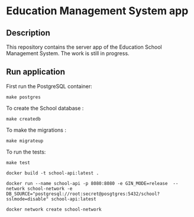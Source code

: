 # Education Management System app

## Description

This repository contains the server app of the Education School Management System. The work is still in progress.

## Run application

First run the PostgreSQL container:
 
 `make postgres`
 
To create the School database :
 
 `make createdb`
 
 To make the migrations :
 
 `make migrateup`
 
 To run the tests:
 
 `make test`

`docker build -t school-api:latest .`

`docker run --name school-api -p 8080:8080 -e GIN_MODE=release  --network school-network -e DB_SOURCE="postgresql://root:secret@posgtgres:5432/school?sslmode=disable" school-api:latest`

`docker network create school-network`
